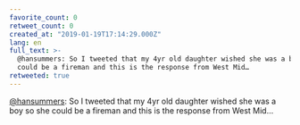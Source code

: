 ```yaml
---
favorite_count: 0
retweet_count: 0
created_at: "2019-01-19T17:14:29.000Z"
lang: en
full_text: >-
  @hansummers: So I tweeted that my 4yr old daughter wished she was a boy so she
  could be a fireman and this is the response from West Mid…
retweeted: true
---
```


[@hansummers](https://twitter.com/hansummers): So I tweeted that my 4yr old
daughter wished she was a boy so she could be a fireman and this is the response
from West Mid…
